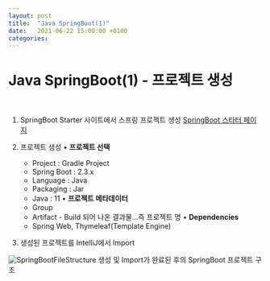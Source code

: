 ```yaml
---
layout: post
title:  "Java SpringBoot(1)"
date:   2021-06-22 15:00:00 +0100
categories:
---
```


# Java SpringBoot(1) - 프로젝트 생성
&nbsp;
&nbsp;
1. SpringBoot Starter 사이트에서 스프링 프로젝트 생성
[SpringBoot 스타터 페이지](https://start.spring.io/)

2. 프로젝트 생성
  • **프로젝트 선택**
    - Project : Gradle Project
    - Spring Boot : 2.3.x
    - Language : Java
    - Packaging : Jar
    - Java : 11
  • **프로젝트 메타데이터**
    - Group
    - Artifact - Build 되어 나온 결과물...즉 프로젝트 명
  • **Dependencies**
    - Spring Web, Thymeleaf(Template Engine)

3. 생성된 프로젝트를 IntelliJ에서 Import

![SpringBootFileStructure](../../../../assets/images/SpringBoot_Structure.png)
생성 및 Import가 완료된 후의 SpringBoot 프로젝트 구조


